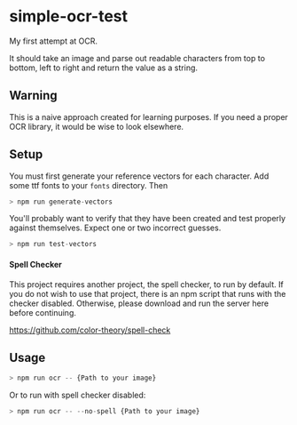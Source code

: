 # simple-ocr-test
My first attempt at OCR.

It should take an image and parse out readable characters from top to bottom,
left to right and return the value as a string.

## Warning
This is a naive approach created for learning purposes. If you need a proper OCR library, it would be wise to look elsewhere.

## Setup
You must first generate your reference vectors for each character. Add some ttf fonts to your `fonts` directory. Then
```js
> npm run generate-vectors
```

You'll probably want to verify that they have been created and test properly against themselves. Expect one or two incorrect guesses.
```js
> npm run test-vectors
```

#### Spell Checker
This project requires another project, the spell checker, to run by default. If you do not
wish to use that project, there is an npm script that runs with the checker disabled. Otherwise,
please download and run the server here before continuing.

https://github.com/color-theory/spell-check

## Usage
```js
> npm run ocr -- {Path to your image}
```

Or to run with spell checker disabled:

```js
> npm run ocr -- --no-spell {Path to your image}
```

